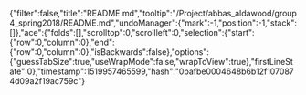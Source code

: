 {"filter":false,"title":"README.md","tooltip":"/Project/abbas_aldawood/group4_spring2018/README.md","undoManager":{"mark":-1,"position":-1,"stack":[]},"ace":{"folds":[],"scrolltop":0,"scrollleft":0,"selection":{"start":{"row":0,"column":0},"end":{"row":0,"column":0},"isBackwards":false},"options":{"guessTabSize":true,"useWrapMode":false,"wrapToView":true},"firstLineState":0},"timestamp":1519957465599,"hash":"0bafbe0004648b6b12f1070874d09a2f19ac759c"}